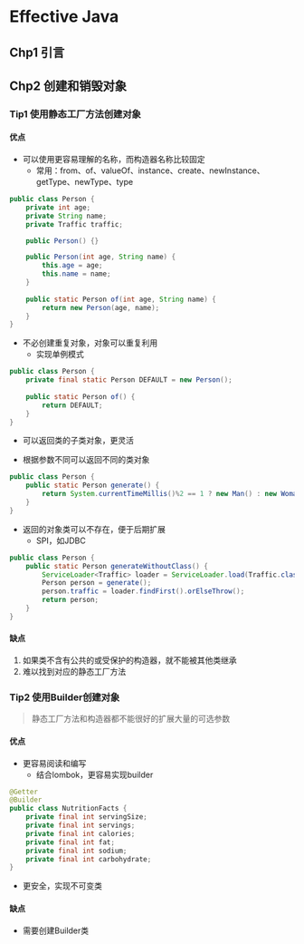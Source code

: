 # Effective Java



## Chp1 引言



## Chp2 创建和销毁对象

### Tip1 使用静态工厂方法创建对象

#### 优点

- 可以使用更容易理解的名称，而构造器名称比较固定
  - 常用：from、of、valueOf、instance、create、newInstance、getType、newType、type

```java
public class Person {
    private int age;
    private String name;
    private Traffic traffic;

    public Person() {}

    public Person(int age, String name) {
        this.age = age;
        this.name = name;
    }
    
    public static Person of(int age, String name) {
        return new Person(age, name);
    }
}
```

- 不必创建重复对象，对象可以重复利用
  - 实现单例模式

```java
public class Person {
    private final static Person DEFAULT = new Person();
    
	public static Person of() {
        return DEFAULT;
    }
}
```

- 可以返回类的子类对象，更灵活

- 根据参数不同可以返回不同的类对象

```java
public class Person {
    public static Person generate() {
        return System.currentTimeMillis()%2 == 1 ? new Man() : new Woman();
    }
}
```

- 返回的对象类可以不存在，便于后期扩展
  - SPI，如JDBC

```java
public class Person {
    public static Person generateWithoutClass() {
        ServiceLoader<Traffic> loader = ServiceLoader.load(Traffic.class);
        Person person = generate();
        person.traffic = loader.findFirst().orElseThrow();
        return person;
    }
}
```

#### 缺点

1. 如果类不含有公共的或受保护的构造器，就不能被其他类继承
2. 难以找到对应的静态工厂方法

### Tip2 使用Builder创建对象

> 静态工厂方法和构造器都不能很好的扩展大量的可选参数

#### 优点

- 更容易阅读和编写
  - 结合lombok，更容易实现builder


```java
@Getter
@Builder
public class NutritionFacts {
    private final int servingSize;
    private final int servings;
    private final int calories;
    private final int fat;
    private final int sodium;
    private final int carbohydrate;
}
```

- 更安全，实现不可变类

#### 缺点

- 需要创建Builder类

